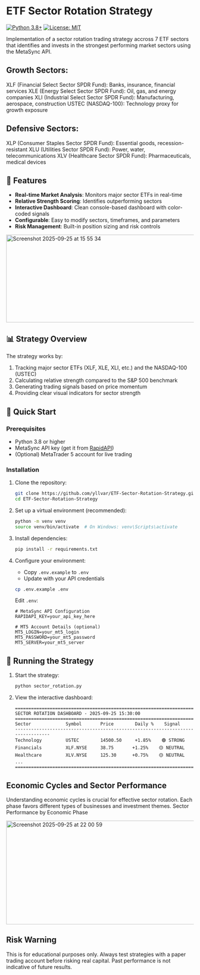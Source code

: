 # ETF Sector Rotation Strategy

[![Python 3.8+](https://img.shields.io/badge/python-3.8+-blue.svg)](https://www.python.org/downloads/)
[![License: MIT](https://img.shields.io/badge/License-MIT-yellow.svg)](https://opensource.org/licenses/MIT)

Implementation of a sector rotation trading strategy accross 7 ETF sectors that identifies and invests in the strongest performing market sectors using the MetaSync API. 

## Growth Sectors:

XLF (Financial Select Sector SPDR Fund): Banks, insurance, financial services
XLE (Energy Select Sector SPDR Fund): Oil, gas, and energy companies
XLI (Industrial Select Sector SPDR Fund): Manufacturing, aerospace, construction
USTEC (NASDAQ-100): Technology proxy for growth exposure

## Defensive Sectors:

XLP (Consumer Staples Sector SPDR Fund): Essential goods, recession-resistant
XLU (Utilities Sector SPDR Fund): Power, water, telecommunications
XLV (Healthcare Sector SPDR Fund): Pharmaceuticals, medical devices

## 🌟 Features

- **Real-time Market Analysis**: Monitors major sector ETFs in real-time
- **Relative Strength Scoring**: Identifies outperforming sectors
- **Interactive Dashboard**: Clean console-based dashboard with color-coded signals
- **Configurable**: Easy to modify sectors, timeframes, and parameters
- **Risk Management**: Built-in position sizing and risk controls

<img width="712" height="236" alt="Screenshot 2025-09-25 at 15 55 34" src="https://github.com/user-attachments/assets/879c677e-a19d-447c-b914-563b185ef776" />

## 📊 Strategy Overview

The strategy works by:
1. Tracking major sector ETFs (XLF, XLE, XLI, etc.) and the NASDAQ-100 (USTEC)
2. Calculating relative strength compared to the S&P 500 benchmark
3. Generating trading signals based on price momentum
4. Providing clear visual indicators for sector strength

## 🚀 Quick Start

### Prerequisites

- Python 3.8 or higher
- MetaSync API key (get it from [RapidAPI](https://rapidapi.com/))
- (Optional) MetaTrader 5 account for live trading

### Installation

1. Clone the repository:
   ```bash
   git clone https://github.com/yllvar/ETF-Sector-Rotation-Strategy.git
   cd ETF-Sector-Rotation-Strategy
   ```

2. Set up a virtual environment (recommended):
   ```bash
   python -m venv venv
   source venv/bin/activate  # On Windows: venv\Scripts\activate
   ```

3. Install dependencies:
   ```bash
   pip install -r requirements.txt
   ```

4. Configure your environment:
   - Copy `.env.example` to `.env`
   - Update with your API credentials
   ```bash
   cp .env.example .env
   ```
   Edit `.env`:
   ```
   # MetaSync API Configuration
   RAPIDAPI_KEY=your_api_key_here
   
   # MT5 Account Details (optional)
   MT5_LOGIN=your_mt5_login
   MT5_PASSWORD=your_mt5_password
   MT5_SERVER=your_mt5_server
   ```

## 🏃 Running the Strategy

1. Start the strategy:
   ```bash
   python sector_rotation.py
   ```

2. View the interactive dashboard:
   ```
   ================================================================================
   SECTOR ROTATION DASHBOARD - 2025-09-25 15:30:00
   ================================================================================
   Sector             Symbol       Price        Daily %    Signal
   --------------------------------------------------------------------------------
   Technology         USTEC        14500.50     +1.85%    🟢 STRONG
   Financials         XLF.NYSE     38.75       +1.25%    🟡 NEUTRAL
   Healthcare         XLV.NYSE     125.30      +0.75%    🟡 NEUTRAL
   ...
   ================================================================================
   ```

## Economic Cycles and Sector Performance

Understanding economic cycles is crucial for effective sector rotation. Each phase favors different types of businesses and investment themes.
Sector Performance by Economic Phase

<img width="604" height="279" alt="Screenshot 2025-09-25 at 22 00 59" src="https://github.com/user-attachments/assets/48f53213-6f89-4f78-8eba-d11b00a65bff" />


## Risk Warning

This is for educational purposes only. Always test strategies with a paper trading account before risking real capital. Past performance is not indicative of future results.
